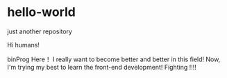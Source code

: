 # hello-world
just another repository

Hi humans!

binProg Here！
I really want to become better and better in this field!
Now, I'm trying my best to learn the front-end development! Fighting !!!!

